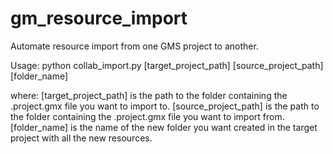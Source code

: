 # gm_resource_import
Automate resource import from one GMS project to another.

Usage:
python collab_import.py [target_project_path] [source_project_path] [folder_name]

where:
[target_project_path] is the path to the folder containing the .project.gmx file you want to import to.
[source_project_path] is the path to the folder containing the .project.gmx file you want to import from.
[folder_name] is the name of the new folder you want created in the target project with all the new resources.